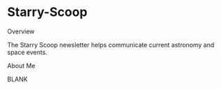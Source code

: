 # Starry-Scoop

Overview

The Starry Scoop newsletter helps communicate current astronomy and space events. 

About Me

BLANK




